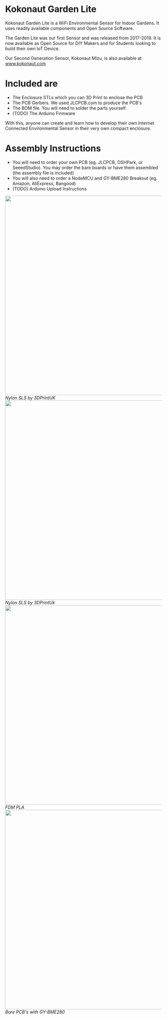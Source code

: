 # Kokonaut Garden Lite

Kokonaut Garden Lite is a WiFi Environmental Sensor for Indoor Gardens. It uses readily available components and Open Source Software.

The Garden Lite was our first Sensor and was released from 2017-2019. It is now available as Open Source for DIY Makers and for Students looking to build their own IoT Device.

Our Second Generation Sensor, Kokonaut Mizu, is also available at www.kokonaut.com

# Included are

- The Enclosure STLs which you can 3D Print to enclose the PCB
- The PCB Gerbers. We used JLCPCB.com to produce the PCB's
- The BOM file. You will need to solder the parts yourself
- (TODO) The Arduino Firmware

With this, anyone can create and learn how to develop their own Internet Connected Environmental Sensor in their very own compact enclosure.

# Assembly Instructions

- You will need to order your own PCB (eg. JLCPCB, OSHPark, or SeeedStudio). You may order the bare boards or have them assembled (the assembly file is included)
- You will also need to order a NodeMCU and GY-BME280 Breakout (eg. Amazon, AliExpress, Bangood)
- (TODO) Arduino Upload Instructions

<img src="https://scontent.fyzd1-3.fna.fbcdn.net/v/t1.0-9/40223499_692554941103694_2889345484952961024_o.jpg?_nc_cat=101&_nc_sid=6e5ad9&_nc_ohc=BRpnVn72rbEAX-4uwJn&_nc_ht=scontent.fyzd1-3.fna&oh=c11c10089c1239ae847cfee91ce2ff8f&oe=5F1E323A" width="640">
<em>Nylon SLS by 3DPrintUK</em>

<img src="https://scontent.fyzd1-3.fna.fbcdn.net/v/t31.0-8/27023627_538299349862588_625797332895863912_o.jpg?_nc_cat=104&_nc_sid=9e2e56&_nc_ohc=rhhz60fd5Z8AX8ysJ0-&_nc_ht=scontent.fyzd1-3.fna&oh=e0f1c085c7f05686f8c3db723d278c30&oe=5F1D3706" width="640">
<em>Nylon SLS by 3DPrintUk</em>

<img src="https://scontent.fyzd1-2.fna.fbcdn.net/v/t1.0-9/69309196_912910952401424_6193467562387308544_o.jpg?_nc_cat=108&_nc_sid=9e2e56&_nc_ohc=ARs8KpCib5EAX90PO1i&_nc_ht=scontent.fyzd1-2.fna&oh=498f0fd93b3eaefa84493b3665e4abda&oe=5F1C0352" width="640">
<em>FDM PLA</em>

<img src="https://scontent.fyzd1-2.fna.fbcdn.net/v/t1.0-9/29177084_563974593961730_5788807112536621056_o.jpg?_nc_cat=108&_nc_sid=9e2e56&_nc_ohc=Grz4PwIE3WkAX_NhGqb&_nc_ht=scontent.fyzd1-2.fna&oh=7753597298a7457cec3acddf86c52c67&oe=5F1C489F" width="640">
<em>Bare PCB's with GY-BME280</em>
